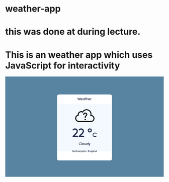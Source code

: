# weather-app

# this was done at during lecture.

# This is an weather app which uses JavaScript for interactivity

![alt text](https://github.com/rezaulhreza/weather-app/blob/master/weather.png)
